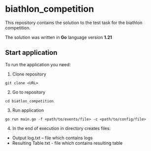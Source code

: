 # biathlon_competition

This repository contains the solution to the test task for the biathlon competition.

The solution was written in **Go** language version **1.21**


## Start application

To run the application you need:

1. Clone repository
```
git clone <URL>
```
2. Go to repository
```
cd biatlon_competition
```
3. Run application
```
go run main.go -f <path/to/events/file> -c <path/to/config/file>
```
4. In the end of execution in directory creates files:
- Output log.txt – file which contains logs
- Resulting Table.txt - file which contains resulting table 
